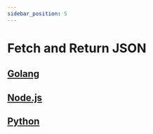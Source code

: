 ```yaml
---
sidebar_position: 5
---
```


# Fetch and Return JSON

[Golang](https://github.com/defang-io/defang/tree/main/samples/golang/Fetch%20and%20Return%20JSON)
---
[Node.js](https://github.com/defang-io/defang/tree/main/samples/nodejs/Fetch%20and%20Return%20JSON)
---
[Python](https://github.com/defang-io/defang/tree/main/samples/python/Fetch%20and%20Return%20JSON)
---


